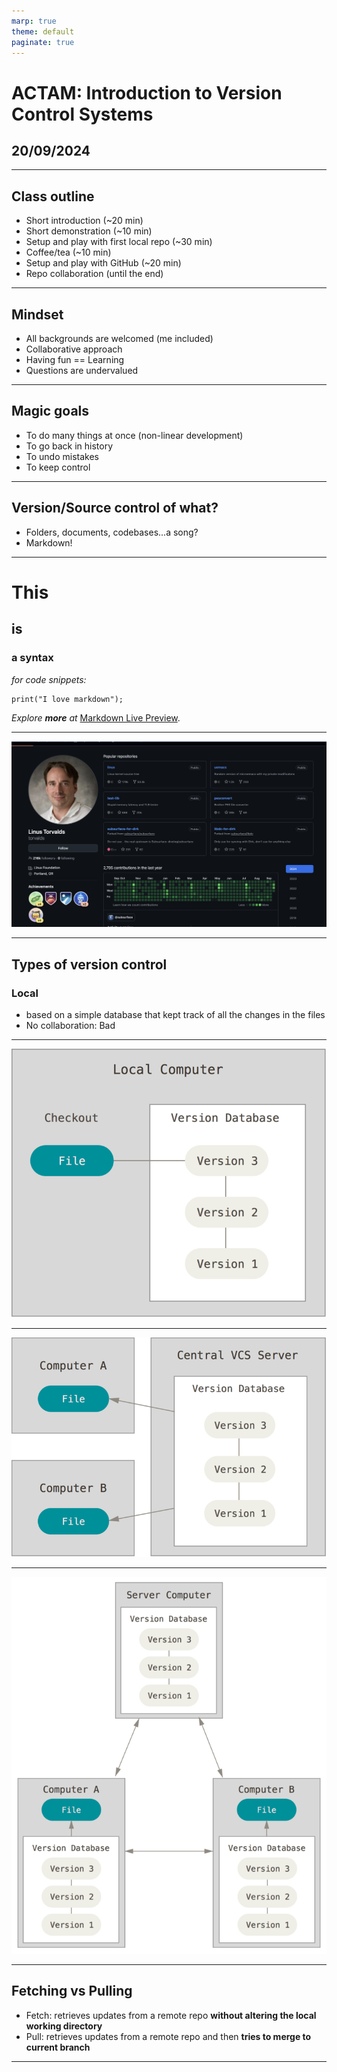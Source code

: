 ```yaml
---
marp: true
theme: default
paginate: true
---
```


# ACTAM: Introduction to Version Control Systems

## 20/09/2024

---

## Class outline

- Short introduction (~20 min)
- Short demonstration (~10 min)
- Setup and play with first local repo (~30 min)
- Coffee/tea (~10 min)
- Setup and play with GitHub (~20 min)
- Repo collaboration (until the end)

---

## Mindset

- All backgrounds are welcomed (me included)
- Collaborative approach
- Having fun == Learning
- Questions are undervalued  

---

## Magic goals

- To do many things at once (non-linear development)
- To go back in history
- To undo mistakes
- To keep control 

---

## Version/Source control of what?

- Folders, documents, codebases...a song?
- Markdown!

---

# This
## is
### a syntax
_for code snippets:_
```
print("I love markdown");
``` 
_Explore **more** at_ [Markdown Live Preview](https://markdownlivepreview.com/).

---

![](assets/linus.png)

---

## Types of version control

### Local
- based on a simple database that kept track of all the changes in the files
- No collaboration: Bad

---

![](assets/local.png)

---

![](assets/centralized.png)

---

![](assets/distributed.png)

---

## Fetching vs Pulling

- Fetch: retrieves updates from a remote repo **without altering the local working directory**
- Pull:  retrieves updates from a remote repo and then **tries to merge to current branch**

---